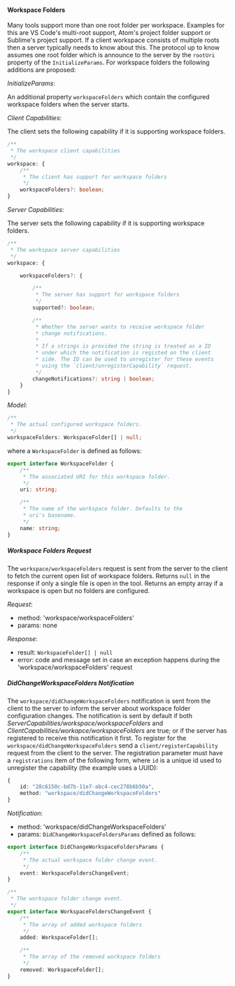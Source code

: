 #### Workspace Folders

Many tools support more than one root folder per workspace. Examples for this are VS Code's multi-root support, Atom's project folder support or Sublime's project support. If a client workspace consists of multiple roots then a server typically needs to know about this. The protocol up to know assumes one root folder which is announce to the server by the `rootUri` property of the `InitializeParams`. For workspace folders the following additions are proposed:

_InitializeParams_:

An additional property `workspaceFolders` which contain the configured workspace folders when the server starts.


_Client Capabilities_:

The client sets the following capability if it is supporting workspace folders.

```ts
/**
 * The workspace client capabilities
 */
workspace: {
	/**
	 * The client has support for workspace folders
	 */
	workspaceFolders?: boolean;
}
```

_Server Capabilities_:

The server sets the following capability if it is supporting workspace folders.

```ts
/**
 * The workspace server capabilities
 */
workspace: {

	workspaceFolders?: {

		/**
		 * The server has support for workspace folders
		 */
		supported?: boolean;

		/**
		 * Whether the server wants to receive workspace folder
		 * change notifications.
		 *
		 * If a strings is provided the string is treated as a ID
		 * under which the notification is registed on the client
		 * side. The ID can be used to unregister for these events
		 * using the `client/unregisterCapability` request.
		 */
		changeNotifications?: string | boolean;
	}
}
```

_Model_:

```ts
/**
 * The actual configured workspace folders.
 */
workspaceFolders: WorkspaceFolder[] | null;
```

where a `WorkspaceFolder` is defined as follows:

```ts
export interface WorkspaceFolder {
	/**
	 * The associated URI for this workspace folder.
	 */
	uri: string;

	/**
	 * The name of the workspace folder. Defaults to the
	 * uri's basename.
	 */
	name: string;
}
```

##### Workspace Folders Request

The `workspace/workspaceFolders` request is sent from the server to the client to fetch the current open list of workspace folders. Returns `null` in the response if only a single file is open in the tool. Returns an empty array if a workspace is open but no folders are configured.

_Request_:

* method: 'workspace/workspaceFolders'
* params: none

_Response_:

* result: `WorkspaceFolder[] | null`
* error: code and message set in case an exception happens during the 'workspace/workspaceFolders' request

##### DidChangeWorkspaceFolders Notification

The `workspace/didChangeWorkspaceFolders` notification is sent from the client to the server to inform the server about workspace folder configuration changes. The notification is sent by default if both _ServerCapabilities/workspace/workspaceFolders_ and _ClientCapabilities/workapce/workspaceFolders_ are true; or if the server has registered to receive this notification it first. To register for the `workspace/didChangeWorkspaceFolders` send a `client/registerCapability` request from the client to the server. The registration parameter must have a `registrations` item of the following form, where `id` is a unique id used to unregister the capability (the example uses a UUID):
```ts
{
	id: "28c6150c-bd7b-11e7-abc4-cec278b6b50a",
	method: "workspace/didChangeWorkspaceFolders"
}
```

_Notification_:

* method: 'workspace/didChangeWorkspaceFolders'
* params: `DidChangeWorkspaceFoldersParams` defined as follows:

```ts
export interface DidChangeWorkspaceFoldersParams {
	/**
	 * The actual workspace folder change event.
	 */
	event: WorkspaceFoldersChangeEvent;
}

/**
 * The workspace folder change event.
 */
export interface WorkspaceFoldersChangeEvent {
	/**
	 * The array of added workspace folders
	 */
	added: WorkspaceFolder[];

	/**
	 * The array of the removed workspace folders
	 */
	removed: WorkspaceFolder[];
}
```


